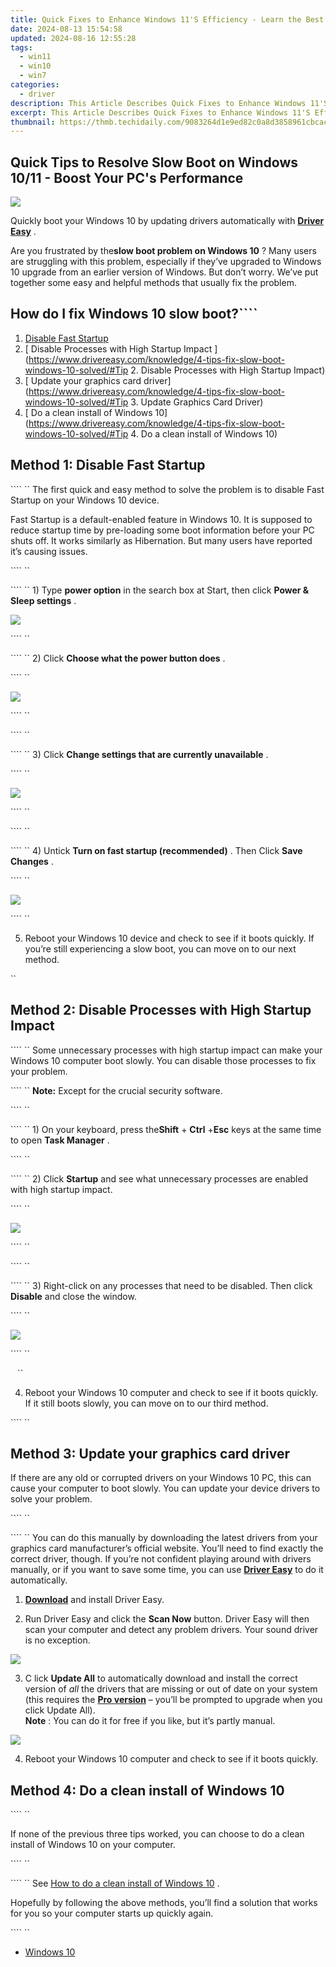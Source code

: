 ```yaml
---
title: Quick Fixes to Enhance Windows 11'S Efficiency - Learn the Best Strategies!
date: 2024-08-13 15:54:58
updated: 2024-08-16 12:55:28
tags:
  - win11
  - win10
  - win7
categories:
  - driver
description: This Article Describes Quick Fixes to Enhance Windows 11'S Efficiency - Learn the Best Strategies!
excerpt: This Article Describes Quick Fixes to Enhance Windows 11'S Efficiency - Learn the Best Strategies!
thumbnail: https://thmb.techidaily.com/9083264d1e9ed82c0a8d3858961cbcacf8dd6e0e896428761bc70aaa3b066e45.jpg
---
```


## Quick Tips to Resolve Slow Boot on Windows 10/11 - Boost Your PC's Performance

![](https://images.drivereasy.com/wp-content/uploads/2017/12/img_5a387c400a760.png)

 Quickly boot your Windows 10 by updating drivers automatically with **[Driver Easy](https://tools.techidaily.com/drivereasy/download/)**  .

 Are you frustrated by the**slow boot problem on Windows 10** ? Many users are struggling with this problem, especially if they’ve upgraded to Windows 10 upgrade from an earlier version of Windows. But don’t worry. We’ve put together some easy and helpful methods that usually fix the problem.

## How do I fix Windows 10 slow boot?````

1. [Disable Fast Startup](https://tools.techidaily.com/drivereasy/download/)
2. [ Disable Processes with High Startup Impact ](<https://www.drivereasy.com/knowledge/4-tips-fix-slow-boot-windows-10-solved/#Tip> 2. Disable Processes with High Startup Impact)
3. [ Update your graphics card driver](<https://www.drivereasy.com/knowledge/4-tips-fix-slow-boot-windows-10-solved/#Tip> 3. Update Graphics Card Driver)
4. [ Do a clean install of Windows 10](<https://www.drivereasy.com/knowledge/4-tips-fix-slow-boot-windows-10-solved/#Tip> 4. Do a clean install of Windows 10)

## Method 1: Disable Fast Startup

```` `` The first quick and easy method to solve the problem is to disable Fast Startup on your Windows 10 device.

 Fast Startup is a default-enabled feature in Windows 10\. It is supposed to reduce startup time by pre-loading some boot information before your PC shuts off. It works similarly as Hibernation. But many users have reported it’s causing issues.

```` ``

```` `` 1) Type **power option**  in the search box at Start, then click **Power & Sleep settings** .

![](https://images.drivereasy.com/wp-content/uploads/2017/10/img_59e5773042997.png)

```` ``

```` `` 2) Click **Choose what the power button does** .

```` ``

![](https://images.drivereasy.com/wp-content/uploads/2017/02/2-29.png)

```` ``

```` ``

```` `` 3) Click **Change settings that are currently unavailable** .

```` ``

![](https://images.drivereasy.com/wp-content/uploads/2017/02/3-21.png)

```` ``

```` ``

```` `` 4) Untick **Turn on fast startup (recommended)** . Then Click **Save Changes** .

```` ``

![](https://images.drivereasy.com/wp-content/uploads/2017/02/4-18.png)

```` ``

 5) Reboot your Windows 10 device and check to see if it boots quickly.  If you’re still experiencing a slow boot, you can move on to our next method.

``

## Method 2: Disable Processes with High Startup Impact

```` `` Some unnecessary processes with high startup impact can make your Windows 10 computer boot slowly. You can disable those processes to fix your problem.

```` `` **Note:**  Except for the crucial security software.

```` ``

```` `` 1) On your keyboard, press the**Shift**  \+ **Ctrl** +**Esc** keys at the same  time to open **Task Manager** .

```` ``

```` `` 2) Click **Startup**  and see what unnecessary processes are enabled with high startup impact.

```` ``

![](https://images.drivereasy.com/wp-content/uploads/2017/02/5-13.png)

```` ``

```` ``

```` `` 3) Right-click on any processes that need to be disabled. Then click **Disable**  and close the window.

```` ``

![](https://images.drivereasy.com/wp-content/uploads/2017/02/6-10.png)

```` ``

```` ```` ``

 4) Reboot your Windows 10 computer and check to see if it boots quickly.  If it still boots slowly, you can move on to our third method.

```` ``

## Method 3: Update your graphics card driver

 If there are any old or corrupted drivers on your Windows 10 PC, this can cause your computer to boot slowly. You can update your device drivers to solve your problem.

```` ``

```` `` You can do this manually by downloading the latest drivers  from your graphics card manufacturer’s official website. You’ll need to find exactly the correct driver, though.  If you’re not confident playing around with drivers manually,  or if you want to save some time, you can use **[Driver Easy](https://tools.techidaily.com/drivereasy/download/)**  to do it automatically.

 1) **[Download](https://tools.techidaily.com/drivereasy/download/)**   and install Driver Easy.

 2) Run Driver Easy and click the **Scan Now**   button. Driver Easy will then scan your computer and detect any problem drivers. Your sound driver is no exception.

![](https://images.drivereasy.com/wp-content/uploads/2017/08/img_5992731451721.jpg)

3) C  lick **Update All** to automatically download and install the correct version of _all_  the drivers that are missing or out of date on your system (this requires the [**Pro version**](https://tools.techidaily.com/drivereasy/download/)  – you’ll be prompted to upgrade when you click Update All).  
**Note** : You can do it for free if you like, but it’s partly manual.  

![](https://images.drivereasy.com/wp-content/uploads/2017/07/img_5975c0fee6fa3.jpg)

 4) Reboot your Windows 10 computer and check to see if it boots quickly.

## Method 4: Do a clean install of Windows 10

```` ``

 If none of the previous three tips worked, you can choose to do a clean install of Windows 10 on your computer.

```` ``

```` `` See [How to do a clean install of Windows 10](https://tools.techidaily.com/drivereasy/download/) .

 Hopefully by following the above methods, you’ll find a solution that works for you so your computer starts up quickly again.

```` ``

* [Windows 10](https://tools.techidaily.com/drivereasy/download/)

<ins class="adsbygoogle"
     style="display:block"
     data-ad-format="autorelaxed"
     data-ad-client="ca-pub-7571918770474297"
     data-ad-slot="1223367746"></ins>



<ins class="adsbygoogle"
     style="display:block"
     data-ad-client="ca-pub-7571918770474297"
     data-ad-slot="8358498916"
     data-ad-format="auto"
     data-full-width-responsive="true"></ins>
